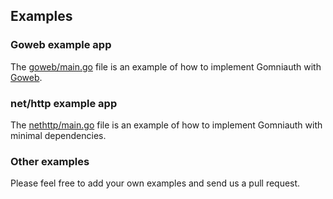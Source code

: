 ## Examples

### Goweb example app

The [goweb/main.go](https://github.com/stretchr/gomniauth/blob/master/example/goweb/main.go) file is an example of how to implement Gomniauth with [Goweb](http://github.com/stretchr/goweb).

### net/http example app

The [nethttp/main.go](https://github.com/stretchr/gomniauth/blob/master/example/nethttp/main.go) file is an example of how to implement Gomniauth with minimal dependencies.

### Other examples

Please feel free to add your own examples and send us a pull request.
